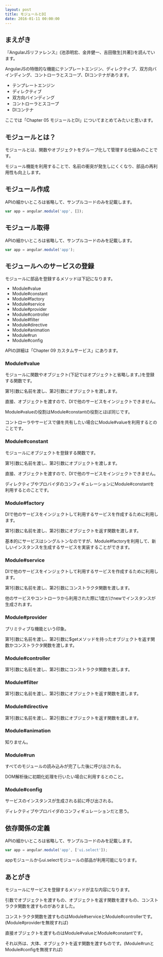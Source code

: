 ```yaml
---
layout: post
title: モジュールとDI
date: 2016-01-11 00:00:00
---
```


## まえがき

『AngularJSリファレンス』(池添明宏、金井健一、吉田徹生[共著])を読んでいます。

AngularJSの特徴的な機能にテンプレートエンジン、ディレクティブ、双方向バインディング、コントローラとスコープ、DIコンテナがあります。

- テンプレートエンジン
- ディレクティブ
- 双方向バインディング
- コントローラとスコープ
- DIコンテナ

ここでは「Chapter 05 モジュールとDI」についてまとめてみたいと思います。

## モジュールとは？

モジュールとは、関数やオブジェクトをグループ化して管理する仕組みのことです。

モジュール機能を利用することで、名前の衝突が発生しにくくなり、部品の再利用性も向上します。

## モジュール作成

APIの細かいところは省略して、サンプルコードのみを記載します。

```js
var app = angular.module('app', []);
```

## モジュール取得

APIの細かいところは省略して、サンプルコードのみを記載します。

```js
var app = angular.module('app');
```

## モジュールへのサービスの登録

モジュールに部品を登録するメソッドは下記になります。

- Module#value
- Module#constant
- Module#factory
- Module#service
- Module#provider
- Module#controller
- Module#filter
- Module#directive
- Module#animation
- Module#run
- Module#config

APIの詳細は「Chapter 09 カスタムサービス」にあります。

### Module#value

モジュールに関数やオブジェクト(下記ではオプジェクトと省略します。)を登録する関数です。

第1引数に名前を渡し、第2引数にオブジェクトを渡します。

直接、オブジェクトを渡すので、DIで他のサービスをインジェクトできません。

Module#valueの役割はModule#constantの役割とほぼ同じです。

コントローラやサービスで値を共有したい場合にModule#valueを利用するとのことです。

### Module#constant

モジュールにオブジェクトを登録する関数です。

第1引数に名前を渡し、第2引数にオブジェクトを渡します。

直接、オブジェクトを渡すので、DIで他のサービスをインジェクトできません。

ディレクティブやプロバイダのコンフィギュレーションにModule#constantを利用するとのことです。

### Module#factory

DIで他のサービスをインジェクトして利用するサービスを作成するために利用します。

第1引数に名前を渡し、第2引数にオブジェクトを返す関数を渡します。

基本的にサービスはシングルトンなのですが、Module#factoryを利用して、新しいインスタンスを生成するサービスを実装することができます。

### Module#service

DIで他のサービスをインジェクトして利用するサービスを作成するために利用します。

第1引数に名前を渡し、第2引数にコンストラクタ関数を渡します。

他のサービスやコントローラから利用された際に1度だけnewでインスタンスが生成されます。

### Module#provider

プリミティブな機能という印象。

第1引数に名前を渡し、第2引数に$getメソッドを持ったオブジェクトを返す関数かコンストラクタ関数を渡します。

### Module#controller

第1引数に名前を渡し、第2引数にコンストラクタ関数を渡します。

### Module#filter

第1引数に名前を渡し、第2引数にオブジェクトを返す関数を渡します。

### Module#directive

第1引数に名前を渡し、第2引数にオブジェクトを返す関数を渡します。

### Module#animation

知りません。

### Module#run

すべてのモジュールの読み込みが完了した後に呼び出される。

DOM解析後に初期化処理を行いたい場合に利用するとのこと。

### Module#config

サービスのインスタンスが生成される前に呼び出される。

ディレクティブやプロバイダのコンフィギュレーションだと思う。

## 依存関係の定義

APIの細かいところは省略して、サンプルコードのみを記載します。

```js
var app = angular.module('app', ['ui.select']);
```

appモジュールからui.selectモジュールの部品が利用可能になります。

## あとがき

モジュールにサービスを登録するメソッドが主な内容になります。

引数でオブジェクトを渡すもの、オブジェクトを返す関数を渡すもの、コンストラクタ関数を渡すものがありました。

コンストラクタ関数を渡すものはModule#serviceとModule#controllerです。(Module#providerを無視すれば)

直接オブジェクトを渡すものはModule#valueとModule#constantです。

それ以外は、大体、オブジェクトを返す関数を渡すものです。(Module#runとModule#configを無視すれば)
